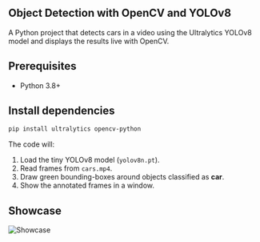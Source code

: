 ## Object Detection with OpenCV and YOLOv8
A Python project that detects cars in a video using the Ultralytics YOLOv8 model and displays the results live with OpenCV.

## Prerequisites

- Python 3.8+

## Install dependencies
```bash
pip install ultralytics opencv-python
```

The code will:
1. Load the tiny YOLOv8 model (`yolov8n.pt`).
2. Read frames from `cars.mp4`.
3. Draw green bounding-boxes around objects classified as **car**.
4. Show the annotated frames in a window.

## Showcase
![Showcase](https://github.com/user-attachments/assets/0b10767b-65f1-466e-b21d-cccb645147c3)
